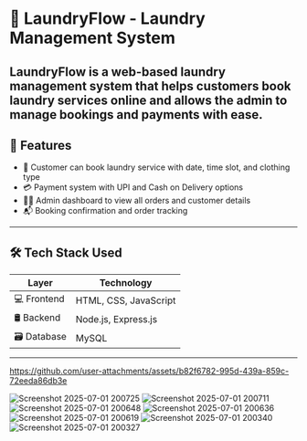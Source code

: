 # 🧺 LaundryFlow - Laundry Management System

**LaundryFlow** is a web-based laundry management system that helps customers book laundry services online and allows the admin to manage bookings and payments with ease.
----------------------------------------------------------------------------------------------------------------------------------------------------------------------------------------------------

## 📌 Features

- 📝 Customer can book laundry service with date, time slot, and clothing type
- 💳 Payment system with UPI and Cash on Delivery options
- 🧑‍💻 Admin dashboard to view all orders and customer details
- 📬 Booking confirmation and order tracking

-----------------------------------------------------------------------------------------------------------------------------------------------------------------------------------------------------

## 🛠️ Tech Stack Used

| Layer         | Technology           |
|---------------|----------------------|
| 💻 Frontend   | HTML, CSS, JavaScript |
| 🛢️ Backend    | Node.js, Express.js  |
| 🗃️ Database   | MySQL                |

---------------------------------------------------------------------------------------------------------------------------------------------------------------------------------------------------------


https://github.com/user-attachments/assets/b82f6782-995d-439a-859c-72eeda86db3e


![Screenshot 2025-07-01 200725](https://github.com/user-attachments/assets/e53997a7-b682-4e66-b2cf-1a7e585e4961)
![Screenshot 2025-07-01 200711](https://github.com/user-attachments/assets/9dbe5443-c675-4614-9253-a070c6b741ec)
![Screenshot 2025-07-01 200648](https://github.com/user-attachments/assets/a6c25e6c-38e0-4218-b028-d5389d648432)
![Screenshot 2025-07-01 200636](https://github.com/user-attachments/assets/de741e45-32eb-4c6b-9cb3-a1a6d2b05e96)
![Screenshot 2025-07-01 200619](https://github.com/user-attachments/assets/f8334bf1-0256-4384-9270-877880d1cc85)
![Screenshot 2025-07-01 200340](https://github.com/user-attachments/assets/e1dd6cab-dca2-48c1-be1c-0fc63260226a)
![Screenshot 2025-07-01 200327](https://github.com/user-attachments/assets/177348b0-228e-4293-b33b-46c6021a0b46)


